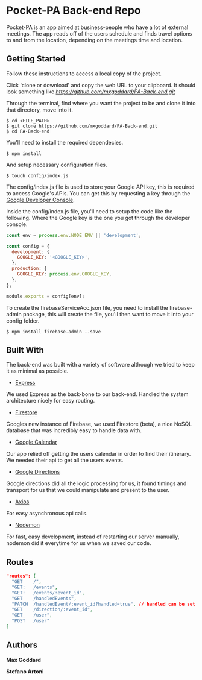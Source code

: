 # Pocket-PA Back-end Repo

Pocket-PA is an app aimed at business-people who have a lot of external meetings. The app reads off of the users schedule and finds travel options to and from the location, depending on the meetings time and location. 

## Getting Started

Follow these instructions to access a local copy of the project.

Click 'clone or download' and copy the web URL to your clipboard. It should look something like *https://github.com/mxgoddard/PA-Back-end.git*

Through the terminal, find where you want the project to be and clone it into that directory, move into it.

```
$ cd <FILE_PATH>
$ git clone https://github.com/mxgoddard/PA-Back-end.git
$ cd PA-Back-end
```

You'll need to install the required dependecies.

```
$ npm install
```

And setup necessary configuration files.

```
$ touch config/index.js
```

The config/index.js file is used to store your Google API key, this is required to access Google's APIs. You can get this by requesting a key through the [Google Developer Console](https://console.developers.google.com/).

Inside the config/index.js file, you'll need to setup the code like the following. Where the Google key is the one you got through the developer console.

```js
const env = process.env.NODE_ENV || 'development';

const config = {
  development: {
    GOOGLE_KEY: '<GOOGLE_KEY>',
  },
  production: {
    GOOGLE_KEY: process.env.GOOGLE_KEY,
  },
};

module.exports = config[env];
```

To create the firebaseServiceAcc.json file, you need to install the firebase-admin package, this will create the file, you'll then want to move it into your config folder.

```
$ npm install firebase-admin --save
```

## Built With

The back-end was built with a variety of software although we tried to keep it as minimal as possible.

* [Express](http://expressjs.com/)

We used Express as the back-bone to our back-end. Handled the system architecture nicely for easy routing.

* [Firestore](https://firebase.google.com/)

Googles new instance of Firebase, we used Firestore (beta), a nice NoSQL database that was incredibly easy to handle data with.

* [Google Calendar](https://developers.google.com/calendar/)

Our app relied off getting the users calendar in order to find their itinerary. We needed their api to get all the users events.

* [Google Directions](https://developers.google.com/maps/documentation/directions/intro)

Google directions did all the logic processing for us, it found timings and transport for us that we could manipulate and present to the user.

* [Axios](https://github.com/axios/axios)

For easy asynchronous api calls.

* [Nodemon](https://nodemon.io/)

For fast, easy development, instead of restarting our server manually, nodemon did it everytime for us when we saved our code.

## Routes

```json
"routes": [
  "GET    /",
  "GET:   /events",
  "GET:   /events/:event_id",
  "GET    /handledEvents",
  "PATCH  /handledEvent/:event_id?handled=true", // handled can be set to true or false
  "GET    /direction/:event_id",
  "GET    /user",
  "POST   /user"
]
```
## Authors

**Max Goddard**

**Stefano Artoni**